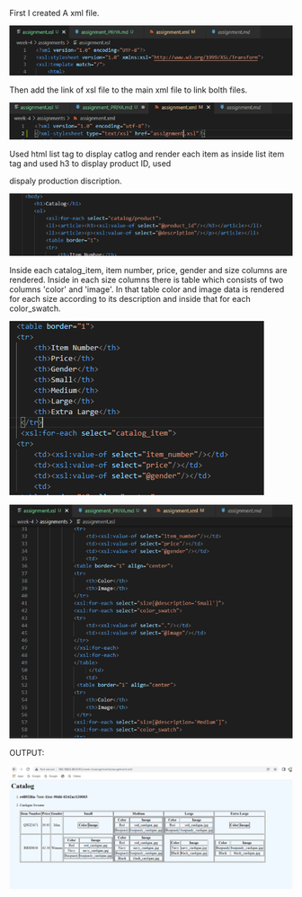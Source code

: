 First I created A xml file.

![image](xsl_file.PNG)

Then add the link of xsl file to the main xml file to link bolth files.

![image](xsl_link.PNG)

Used html list tag to display catlog and render each item as <artical> inside list item tag and used h3 to display product ID, used <p> dispaly production discription.

![image](list.PNG)

Inside each catalog_item, item number, price, gender and size columns are rendered. Inside in each size columns there is table which consists of two columns 'color' and 'image'. In that table color and image data is rendered for each size according to its description and inside that for each color_swatch.

![image](Table.PNG)

![image](size_column.PNG)

OUTPUT:

![image](Catalog_output.PNG)
